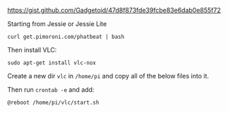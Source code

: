 https://gist.github.com/Gadgetoid/47d8f873fde39fcbe83e6dab0e855f72

Starting from Jessie or Jessie Lite

```
curl get.pimoroni.com/phatbeat | bash
```

Then install VLC:

```
sudo apt-get install vlc-nox
```

Create a new dir `vlc` in `/home/pi` and copy all of the below files into it.

Then run `crontab -e` and add:

```
@reboot /home/pi/vlc/start.sh
```